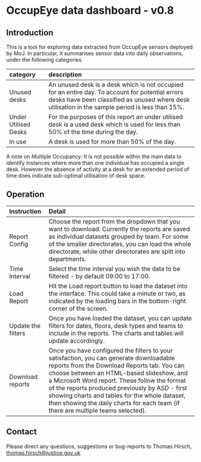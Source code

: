 
# OccupEye data dashboard - v0.8


## Introduction

This is a tool for exploring data extracted from OccupEye sensors deployed by MoJ. In particular, it summarises sensor data into daily observations, under the following categories.

<table class="table" style="width: auto !important; margin-left: auto; margin-right: auto;">
 <thead>
  <tr>
   <th style="text-align:left;"> category </th>
   <th style="text-align:left;"> description </th>
  </tr>
 </thead>
<tbody>
  <tr>
   <td style="text-align:left;"> Unused desks </td>
   <td style="text-align:left;"> An unused desk is a desk which is not occupied for an entire day. To account for potential errors desks have been classified as unused where desk utilisation in the sample period is less than 15%. </td>
  </tr>
  <tr>
   <td style="text-align:left;"> Under Utilised Desks </td>
   <td style="text-align:left;"> For the purposes of this report an under utilised desk is a used desk which is used for less than 50% of the time during the day. </td>
  </tr>
  <tr>
   <td style="text-align:left;"> In use </td>
   <td style="text-align:left;"> A desk is used for more than 50% of the day. </td>
  </tr>
</tbody>
</table>

A note on Multiple Occupancy: It is not possible within the main data to identify instances where more than one individual has occupied a single desk. However the absence of activity at a desk for an extended period of time does indicate sub-optimal utilisation of desk space.


## Operation

<table class="table" style="width: auto !important; margin-left: auto; margin-right: auto;">
 <thead>
  <tr>
   <th style="text-align:left;"> Instruction </th>
   <th style="text-align:left;"> Detail </th>
  </tr>
 </thead>
<tbody>
  <tr>
   <td style="text-align:left;"> Report Config </td>
   <td style="text-align:left;"> Choose the report from the dropdown that you want to download. Currently the reports are saved as individual datasets grouped by team. For some of the smaller directorates, you can load the whole directorate, while other directorates are split into departments. </td>
  </tr>
  <tr>
   <td style="text-align:left;"> Time Interval </td>
   <td style="text-align:left;"> Select the time interval you wish the data to be filtered - by default 09:00 to 17:00. </td>
  </tr>
  <tr>
   <td style="text-align:left;"> Load Report </td>
   <td style="text-align:left;"> Hit the Load report button to load the dataset into the interface. This could take a minute or two, as indicated by the loading bars in the bottom-right corner of the screen. </td>
  </tr>
  <tr>
   <td style="text-align:left;"> Update the filters </td>
   <td style="text-align:left;"> Once you have loaded the dataset, you can update filters for dates, floors, desk types and teams to include in the reports. The charts and tables will update accordingly. </td>
  </tr>
  <tr>
   <td style="text-align:left;"> Download reports </td>
   <td style="text-align:left;"> Once you have configured the filters to your satisfaction, you can generate downloadable reports from the Download Reports tab. You can choose between an HTML-based slideshow, and a Microsoft Word report. These follow the format of the reports produced previously by ASD - first showing charts and tables for the whole dataset, then showing the daily charts for each team (if there are multiple teams selected). </td>
  </tr>
</tbody>
</table>


## Contact

Please direct any questions, suggestions or bug-reports to Thomas Hirsch, thomas.hirsch@justice.gov.uk

